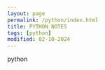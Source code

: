 ```yaml
---
layout: page
permalink: /python/index.html
title: PYTHON NOTES
tags: [python]
modified: 02-10-2024
---
```

python